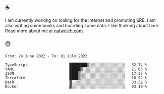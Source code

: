 ### ☕

I am currently working on tooling for the internet and promoting SRE. I am also writing some books and hoarding some data. I like thinking about time. Read more about me at [natwelch.com](https://natwelch.com).

### 🕒

<!--START_SECTION:waka-->

```text
From: 24 June 2022 - To: 01 July 2022

TypeScript                   ████████▒░░░░░░░░░░░░░░░░   32.74 %
YAML                         █████▒░░░░░░░░░░░░░░░░░░░   21.65 %
JSON                         ████▒░░░░░░░░░░░░░░░░░░░░   17.35 %
Terraform                    ████▒░░░░░░░░░░░░░░░░░░░░   16.92 %
Bash                         ▓░░░░░░░░░░░░░░░░░░░░░░░░   03.32 %
Docker                       ▓░░░░░░░░░░░░░░░░░░░░░░░░   03.10 %
```

<!--END_SECTION:waka-->
